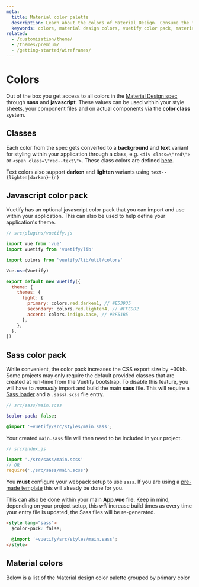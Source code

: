 ```yaml
---
meta:
  title: Material color palette
  description: Learn about the colors of Material Design. Consume the javascript color pack directly in your application.
  keywords: colors, material design colors, vuetify color pack, material color classes
related:
  - /customization/theme/
  - /themes/premium/
  - /getting-started/wireframes/
---
```


# Colors

Out of the box you get access to all colors in the [Material Design spec](https://material.io/guidelines/style/color.html) through **sass** and **javascript**. These values can be used within your style sheets, your component files and on actual components via the **color class** system.

<entry-ad />

## Classes

Each color from the spec gets converted to a **background** and **text** variant for styling within your application through a class, e.g. `<div class=\"red\">` or `<span class=\"red--text\">`. These class colors are defined [here](https://github.com/vuetifyjs/vuetify/blob/master/packages/vuetify/src/styles/settings/_colors.scss).

<example file="color/classes" />

Text colors also support **darken** and **lighten** variants using `text--{lighten|darken}-{n}`

<example file="color/text-classes" />

## Javascript color pack

Vuetify has an optional javascript color pack that you can import and use within your application. This can also be used to help define your application's theme.

```js
// src/plugins/vuetify.js

import Vue from 'vue'
import Vuetify from 'vuetify/lib'

import colors from 'vuetify/lib/util/colors'

Vue.use(Vuetify)

export default new Vuetify({
  theme: {
    themes: {
      light: {
        primary: colors.red.darken1, // #E53935
        secondary: colors.red.lighten4, // #FFCDD2
        accent: colors.indigo.base, // #3F51B5
      },
    },
  },
})
```

## Sass color pack

While convenient, the color pack increases the CSS export size by ~30kb. Some projects may only require the default provided classes that are created at run-time from the Vuetify bootstrap. To disable this feature, you will have to _manually_ import and build the main **sass** file. This will require a [Sass loader](https://github.com/webpack-contrib/sass-loader) and a `.sass`/`.scss` file entry.

```sass
// src/sass/main.scss

$color-pack: false;

@import '~vuetify/src/styles/main.sass';
```

Your created `main.sass` file will then need to be included in your project.

```js
// src/index.js

import './src/sass/main.scss'
// OR
require('./src/sass/main.scss')
```

<alert type="error">

  You **must** configure your webpack setup to use `sass`. If you are using a [pre-made template](/getting-started/quick-start#vue-cli-install) this will already be done for you.

</alert>

This can also be done within your main **App.vue** file. Keep in mind, depending on your project setup, this _will_ increase build times as every time your entry file is updated, the Sass files will be re-generated.

```html
<style lang="sass">
  $color-pack: false;

  @import '~vuetify/src/styles/main.sass';
</style>
```

## Material colors

Below is a list of the Material design color palette grouped by primary color

<color-palette />

<backmatter />

